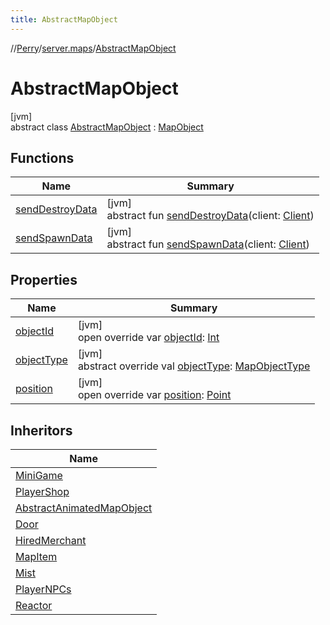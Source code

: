 ```yaml
---
title: AbstractMapObject
---
```

//[Perry](../../../index.html)/[server.maps](../index.html)/[AbstractMapObject](index.html)



# AbstractMapObject



[jvm]\
abstract class [AbstractMapObject](index.html) : [MapObject](../-map-object/index.html)



## Functions


| Name | Summary |
|---|---|
| [sendDestroyData](../-map-object/send-destroy-data.html) | [jvm]<br>abstract fun [sendDestroyData](../-map-object/send-destroy-data.html)(client: [Client](../../client/-client/index.html)) |
| [sendSpawnData](../-map-object/send-spawn-data.html) | [jvm]<br>abstract fun [sendSpawnData](../-map-object/send-spawn-data.html)(client: [Client](../../client/-client/index.html)) |


## Properties


| Name | Summary |
|---|---|
| [objectId](object-id.html) | [jvm]<br>open override var [objectId](object-id.html): [Int](https://kotlinlang.org/api/latest/jvm/stdlib/kotlin/-int/index.html) |
| [objectType](object-type.html) | [jvm]<br>abstract override val [objectType](object-type.html): [MapObjectType](../-map-object-type/index.html) |
| [position](position.html) | [jvm]<br>open override var [position](position.html): [Point](https://docs.oracle.com/javase/8/docs/api/java/awt/Point.html) |


## Inheritors


| Name |
|---|
| [MiniGame](../../server/-mini-game/index.html) |
| [PlayerShop](../../server/-player-shop/index.html) |
| [AbstractAnimatedMapObject](../-abstract-animated-map-object/index.html) |
| [Door](../-door/index.html) |
| [HiredMerchant](../-hired-merchant/index.html) |
| [MapItem](../-map-item/index.html) |
| [Mist](../-mist/index.html) |
| [PlayerNPCs](../-player-n-p-cs/index.html) |
| [Reactor](../-reactor/index.html) |

